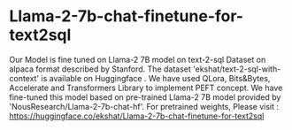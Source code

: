 # Llama-2-7b-chat-finetune-for-text2sql
Our Model is fine tuned on Llama-2 7B model on text-2-sql Dataset on alpaca format described by Stanford. The dataset 'ekshat/text-2-sql-with-context' is available on Huggingface . We have used QLora, Bits&Bytes, Accelerate and Transformers Library to implement PEFT concept. We have fine-tuned this model based on pre-trained Llama-2 7B model provided by 'NousResearch/Llama-2-7b-chat-hf'.
For pretrained weights, Please visit : https://huggingface.co/ekshat/Llama-2-7b-chat-finetune-for-text2sql
